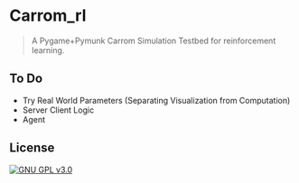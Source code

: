 # Carrom_rl
> A Pygame+Pymunk Carrom Simulation Testbed for reinforcement learning.

## To Do

- Try Real World Parameters (Separating Visualization from Computation)
- Server Client Logic
- Agent


## License

[![GNU GPL v3.0](http://www.gnu.org/graphics/gplv3-127x51.png)](http://www.gnu.org/licenses/gpl.html)
